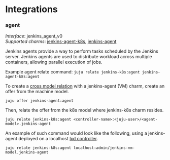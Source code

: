 # Integrations

### agent

_Interface_: jenkins_agent_v0  
_Supported charms_: [jenkins-agent-k8s](https://charmhub.io/jenkins-agent-k8s),
[jenkins-agent](https://charmhub.io/jenkins-agent)

Jenkins agents provide a way to perform tasks scheduled by the Jenkins server. Jenkins agents are
used to distribute workload across multiple containers, allowing parallel execution of jobs.

Example agent relate command: `juju relate jenkins-k8s:agent jenkins-agent-k8s:agent`

To create a [cross model relation](https://juju.is/docs/olm/manage-cross-model-integrations) with
a jenkins-agent (VM) charm, create an offer from the machine model.

`juju offer jenkins-agent:agent`

Then, relate the offer from the k8s model where jenkins-k8s charm resides.

`juju relate jenkins-k8s:agent <controller-name>:<juju-user>/<agent-model>.jenkins-agent`

An example of such command would look like the following, using a jenkins-agent deployed on a
localhost
[lxd controller](https://juju.is/docs/olm/get-started-with-juju#heading--prepare-your-cloud).

`juju relate jenkins-k8s:agent localhost:admin/jenkins-vm-model.jenkins-agent`
